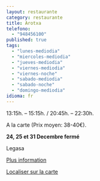 ```yaml
---
layout: restaurante
category: restaurante
title: Arotxa
telefono:
  - "948456100"
published: true
tags:
  - "lunes-mediodia"
  - "miercoles-mediodia"
  - "jueves-mediodia"
  - "viernes-mediodia"
  - "viernes-noche"
  - "sabado-mediodia"
  - "sabado-noche"
  - "domingo-mediodia"
idioma: fr
---
```


13:15h. – 15:15h. / 20:45h. – 22:30h.

A la carte (Prix moyen: 38-40€).

**24, 25 et 31 Decembre fermé**

Legasa

[Plus information](http://www.consorciobertiz.org/consorcio/dondecomer/restaurantes/legasa-es-0-185/restaurante-arotxa.html)

[Localiser sur la carte](https://maps.google.es/maps?q=restaurante+arotxa+legasa&amp;hl=es&amp;sll=43.113641,-1.682539&amp;sspn=0.020395,0.038581&amp;t=h&amp;hq=restaurante+arotxa&amp;hnear=Legasa,+Navarra&amp;z=16&amp;iwloc=A  "Restaurant Arotxa")

